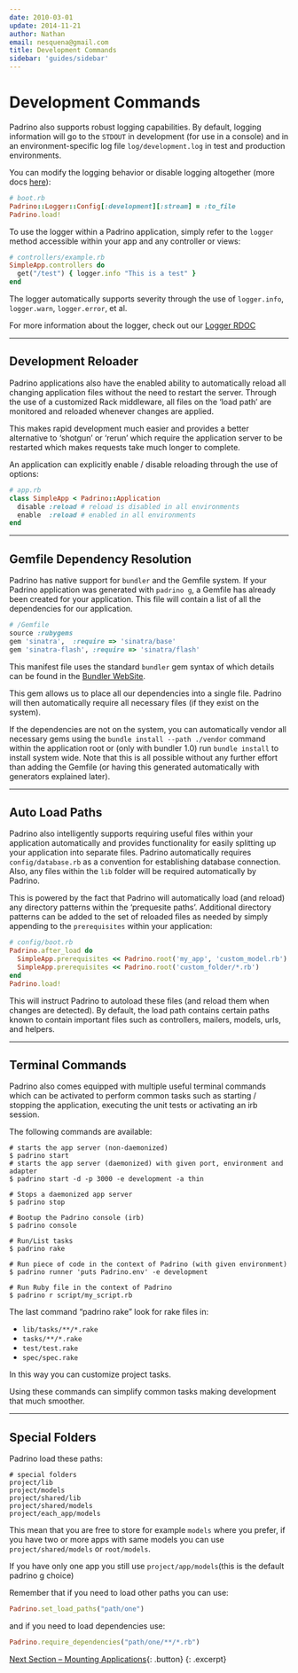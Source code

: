 ```yaml
---
date: 2010-03-01
update: 2014-11-21
author: Nathan
email: nesquena@gmail.com
title: Development Commands
sidebar: 'guides/sidebar'
---
```


# Development Commands

Padrino also supports robust logging capabilities. By default, logging
information will go to the `STDOUT` in development (for use in a console) and in
an environment-specific log file `log/development.log` in test and production
environments.

You can modify the logging behavior or disable logging altogether (more docs
[here](http://www.padrinorb.com/api/classes/Padrino/Logger.html)):

~~~ ruby
# boot.rb
Padrino::Logger::Config[:development][:stream] = :to_file
Padrino.load!
~~~

To use the logger within a Padrino application, simply refer to the `logger`
method accessible within your app and any controller or views:

~~~ ruby
# controllers/example.rb
SimpleApp.controllers do
  get("/test") { logger.info "This is a test" }
end
~~~

The logger automatically supports severity through the use of `logger.info`,
`logger.warn`, `logger.error`, et al.

For more information about the logger, check out our
[Logger RDOC](http://www.padrinorb.com/api/classes/Padrino/Logger.html)

---

## Development Reloader

Padrino applications also have the enabled ability to automatically reload all
changing application files without the need to restart the server. Through the
use of a customized Rack middleware, all files on the ‘load path’ are monitored
and reloaded whenever changes are applied.

This makes rapid development much easier and provides a better alternative to
‘shotgun’ or ‘rerun’ which require the application server to be restarted which
makes requests take much longer to complete.

An application can explicitly enable / disable reloading through the use of
options:

~~~ ruby
# app.rb
class SimpleApp < Padrino::Application
  disable :reload # reload is disabled in all environments
  enable  :reload # enabled in all environments
end
~~~

---

## Gemfile Dependency Resolution

Padrino has native support for `bundler` and the Gemfile system. If your Padrino
application was generated with `padrino g`, a Gemfile has already been created
for your application. This file will contain a list of all the dependencies for
our application.

~~~ ruby
# /Gemfile
source :rubygems
gem 'sinatra',  :require => 'sinatra/base'
gem 'sinatra-flash', :require => 'sinatra/flash'
~~~

This manifest file uses the standard `bundler` gem syntax of which details can
be found in the [Bundler WebSite](http://gembundler.com).

This gem allows us to place all our dependencies into a single file. Padrino
will then automatically require all necessary files (if they exist on the
system).

If the dependencies are not on the system, you can automatically vendor all
necessary gems using the `bundle install --path ./vendor` command within the
application root or (only with bundler 1.0) run `bundle install` to install
system wide. Note that this is all possible without any further effort than
adding the Gemfile (or having this generated automatically with generators
explained later).

---

## Auto Load Paths

Padrino also intelligently supports requiring useful files within your
application automatically and provides functionality for easily splitting up
your application into separate files. Padrino automatically requires
`config/database.rb` as a convention for establishing database connection. Also,
any files within the `lib` folder will be required automatically by Padrino.

This is powered by the fact that Padrino will automatically load (and reload)
any directory patterns within the ‘prequesite paths’. Additional directory
patterns can be added to the set of reloaded files as needed by simply appending
to the `prerequisites` within your application:

~~~ ruby
# config/boot.rb
Padrino.after_load do
  SimpleApp.prerequisites << Padrino.root('my_app', 'custom_model.rb')
  SimpleApp.prerequisites << Padrino.root('custom_folder/*.rb')
end
Padrino.load!
~~~

This will instruct Padrino to autoload these files (and reload them when changes
are detected). By default, the load path contains certain paths known to contain
important files such as controllers, mailers, models, urls, and helpers.

---

## Terminal Commands

Padrino also comes equipped with multiple useful terminal commands which can be
activated to perform common tasks such as starting / stopping the application,
executing the unit tests or activating an irb session.

The following commands are available:

~~~ shell
# starts the app server (non-daemonized)
$ padrino start
# starts the app server (daemonized) with given port, environment and adapter
$ padrino start -d -p 3000 -e development -a thin

# Stops a daemonized app server
$ padrino stop

# Bootup the Padrino console (irb)
$ padrino console

# Run/List tasks
$ padrino rake

# Run piece of code in the context of Padrino (with given environment)
$ padrino runner 'puts Padrino.env' -e development

# Run Ruby file in the context of Padrino
$ padrino r script/my_script.rb
~~~

The last command “padrino rake” look for rake files in:

- `lib/tasks/**/*.rake`
- `tasks/**/*.rake`
- `test/test.rake`
- `spec/spec.rake`

In this way you can customize project tasks.

Using these commands can simplify common tasks making development that much
smoother.

---

## Special Folders

Padrino load these paths:

~~~ shell
# special folders
project/lib
project/models
project/shared/lib
project/shared/models
project/each_app/models
~~~

This mean that you are free to store for example `models` where you prefer, if
you have two or more apps with same models you can use `project/shared/models`
or `root/models`.

If you have only one app you still use `project/app/models`(this is the default
padrino g choice)

Remember that if you need to load other paths you can use:

~~~ ruby
Padrino.set_load_paths("path/one")
~~~

and if you need to load dependencies use:

~~~ ruby
Padrino.require_dependencies("path/one/**/*.rb")
~~~

[Next Section &ndash; Mounting Applications](/guides/mounting-applications){: .button}
{: .excerpt}
